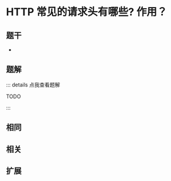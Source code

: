 # HTTP 常见的请求头有哪些? 作用？


## 题干

- 



## 题解

::: details 点我查看题解

  TODO

:::



## 相同


## 相关


## 扩展


